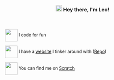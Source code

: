 ### <p align=center><img src="https://avatars.githubusercontent.com/u/87787046" width="20"/>  Hey there, I'm Leo!</p><br />

<img src="https://c.tenor.com/q9s_XmoedE8AAAAi/piske-usagi.gif" width="40" align="center"/> I code for fun <br />

<img src="https://c.tenor.com/IlCvc8FeFKYAAAAi/capoo-bugcat.gif" width="40" align="center"/> I have a [website](//legomaniac04.github.io/) I tinker around with ([Repo](//github.com/LegoManiac04/legomaniac04.github.io)) <br />

<img src="https://c.tenor.com/CJSGt0M6gfIAAAAi/%E5%83%8D%E3%81%8F-%E3%82%BF%E3%82%A4%E3%83%94%E3%83%B3%E3%82%B0.gif" width="40" align="center"/> You can find me on [Scratch](//scratch.mit.edu/users/LegoManiac04/)</p>
